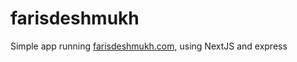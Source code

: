 # farisdeshmukh
Simple app running [farisdeshmukh.com](https://www.farisdeshmukh.com), using NextJS and express
